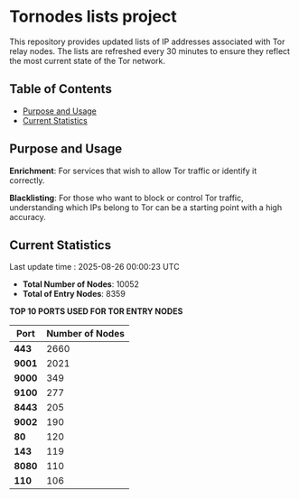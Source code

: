 # Tornodes lists project

This repository provides updated lists of IP addresses associated with Tor relay nodes. The lists are refreshed every 30 minutes to ensure they reflect the most current state of the Tor network.

## Table of Contents

- [Purpose and Usage](#purpose-and-usage)
- [Current Statistics](#current-statistics)


## Purpose and Usage

**Enrichment**: For services that wish to allow Tor traffic or identify it correctly.

**Blacklisting**: For those who want to block or control Tor traffic, understanding which IPs belong to Tor can be a starting point with a high accuracy.

## Current Statistics

Last update time : 2025-08-26 00:00:23 UTC

- **Total Number of Nodes**: 10052
- **Total of Entry Nodes**: 8359

**TOP 10 PORTS USED FOR TOR ENTRY NODES**

| **Port** | **Number of Nodes** |
|------|-----------------|
| **443**   | 2660  |
| **9001**   | 2021  |
| **9000**   | 349  |
| **9100**   | 277  |
| **8443**   | 205  |
| **9002**   | 190  |
| **80**   | 120  |
| **143**   | 119  |
| **8080**   | 110  |
| **110**   | 106  |

